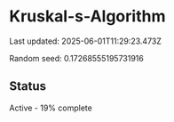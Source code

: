 # Kruskal-s-Algorithm

Last updated: 2025-06-01T11:29:23.473Z

Random seed: 0.17268555195731916

## Status

Active - 19% complete